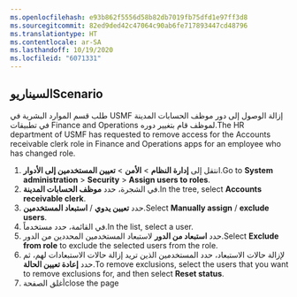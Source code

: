 ```yaml
---
ms.openlocfilehash: e93b862f5556d58b82db7019fb75dfd1e97ff3d8
ms.sourcegitcommit: 82ed9ded42c47064c90ab6fe717893447cd48796
ms.translationtype: HT
ms.contentlocale: ar-SA
ms.lasthandoff: 10/19/2020
ms.locfileid: "6071331"
---
```

## <a name="scenario"></a><span data-ttu-id="1bb1c-101">السيناريو</span><span class="sxs-lookup"><span data-stu-id="1bb1c-101">Scenario</span></span>
<span data-ttu-id="1bb1c-102">طلب قسم الموارد البشرية في USMF إزالة الوصول إلى دور موظف الحسابات المدينة في تطبيقات Finance and Operations لموظف قام بتغيير دوره.</span><span class="sxs-lookup"><span data-stu-id="1bb1c-102">The HR department of USMF has requested to remove access for the Accounts receivable clerk role in Finance and Operations apps for an employee who has changed role.</span></span> 

1. <span data-ttu-id="1bb1c-103">انتقل إلى **إدارة النظام** > **الأمن** > **تعيين المستخدمين إلى الأدوار**.</span><span class="sxs-lookup"><span data-stu-id="1bb1c-103">Go to **System administration** > **Security** > **Assign users to roles**.</span></span>
1. <span data-ttu-id="1bb1c-104">في الشجرة، حدد **موظف الحسابات المدينة**.</span><span class="sxs-lookup"><span data-stu-id="1bb1c-104">In the tree, select **Accounts receivable clerk**.</span></span>
1. <span data-ttu-id="1bb1c-105">حدد **تعيين يدوي** / **استبعاد المستخدمين**.</span><span class="sxs-lookup"><span data-stu-id="1bb1c-105">Select **Manually assign** / **exclude users**.</span></span>
1. <span data-ttu-id="1bb1c-106">في القائمة، حدد مستخدماً.</span><span class="sxs-lookup"><span data-stu-id="1bb1c-106">In the list, select a user.</span></span>
1. <span data-ttu-id="1bb1c-107">حدد **استبعاد من الدور** لاستبعاد المستخدمين المحددين من الدور.</span><span class="sxs-lookup"><span data-stu-id="1bb1c-107">Select **Exclude from role** to exclude the selected users from the role.</span></span>
1. <span data-ttu-id="1bb1c-108">لإزالة حالات الاستبعاد، حدد المستخدمين الذين تريد إزالة حالات الاستبعادات لهم، ثم حدد **إعادة تعيين الحالة**.</span><span class="sxs-lookup"><span data-stu-id="1bb1c-108">To remove exclusions, select the users that you want to remove exclusions for, and then select **Reset status**.</span></span> 
2. <span data-ttu-id="1bb1c-109">أغلق الصفحة</span><span class="sxs-lookup"><span data-stu-id="1bb1c-109">close the page</span></span>


